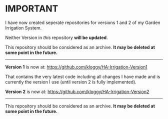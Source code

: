 # IMPORTANT #
I have now created seperate repositories for versions 1 and 2 of my Garden Irrigation System.

Neither Version in *this* repository __will be updated__.

This repository should be considered as an archive. __It may be deleted at some point in the future.__

---

__Version 1__ is now at: https://github.com/kloggy/HA-Irrigation-Version1

That contains the very latest code including all changes I have made and is currently the version I use (until version 2 is fully implemented).


__Version 2__ is now at: https://github.com/kloggy/HA-Irrigation-Version2


---


This repository should be considered as an archive. __It may be deleted at some point in the future.__
